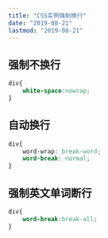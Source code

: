 ```yaml
---
title: "CSS实例强制换行"
date: "2019-08-21"
lastmod: "2019-08-21"
---
```


## 强制不换行

```css
div{
	white-space:nowrap;
}

```

## 自动换行

```css
div{ 
	word-wrap: break-word; 
	word-break: normal; 
}
```

## 强制英文单词断行

```css
div{
	word-break:break-all;
}
```

 